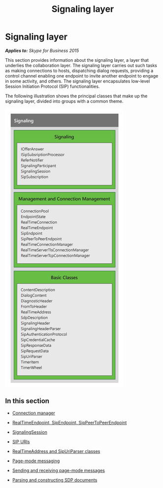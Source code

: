 ﻿---
title: Signaling layer
TOCTitle: Signaling layer
ms:assetid: 994070d8-7071-4457-9796-53e5c680964e
ms:mtpsurl: https://msdn.microsoft.com/en-us/library/Dn466046(v=office.16)
ms:contentKeyID: 65239986
ms.date: 07/27/2015
mtps_version: v=office.16
---

# Signaling layer


_**Applies to:** Skype for Business 2015_

This section provides information about the signaling layer, a layer that underlies the collaboration layer. The signaling layer carries out such tasks as making connections to hosts, dispatching dialog requests, providing a control channel enabling one endpoint to invite another endpoint to engage in some activity, and others. The signaling layer encapsulates low-level Session Initiation Protocol (SIP) functionalities.

The following illustration shows the principal classes that make up the signaling layer, divided into groups with a common theme.

![UCMA signaling layer classes](images/Dn466046.UCMA-Signaling(Office.16).png "UCMA signaling layer classes")

## In this section

  - [Connection manager](connection-manager.md)

  - [RealTimeEndpoint, SipEndpoint, SipPeerToPeerEndpoint](realtimeendpoint-sipendpoint-sippeertopeerendpoint.md)

  - [SignalingSession](signalingsession.md)

  - [SIP URIs](sip-uris.md)

  - [RealTimeAddress and SipUriParser classes](realtimeaddress-and-sipuriparser-classes.md)

  - [Page-mode messaging](page-mode-messaging.md)

  - [Sending and receiving page-mode messages](sending-and-receiving-page-mode-messages.md)

  - [Parsing and constructing SDP documents](parsing-and-constructing-sdp-documents.md)

